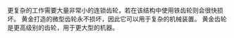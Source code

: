 <chapter name="item.goldGearItem.name"/>
<lore>
更复杂的工作需要大量非常小的连锁齿轮，若在该结构中使用铁齿轮则会很快损坏。
黄金打造的微型齿轮永不损坏，因此它可以用于复杂的机械装置。
</lore>
<no_lore>
黄金齿轮是更高级别的齿轮，用于更大型的机器。
</no_lore>
<recipes_usages stack="buildcraftcore:gear_gold"/>
